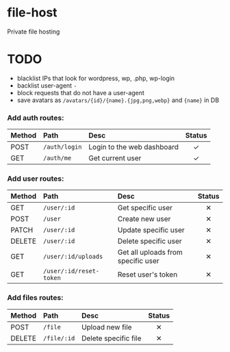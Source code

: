 # file-host
Private file hosting

# TODO
- blacklist IPs that look for wordpress, wp, .php, wp-login
- backlist user-agent `-`
- block requests that do not have a user-agent
- save avatars as `/avatars/{id}/{name}.{jpg,png,webp}` and `{name}` in DB

### **Add auth routes:**
| Method | Path          | Desc                       | Status |
| :-     | :-            | :-                         | :-:    |
| POST   | `/auth/login` | Login to the web dashboard | ✓      |
| GET    | `/auth/me`    | Get current user           | ✓      |

### **Add user routes:**
| Method | Path                    | Desc                               | Status |
| :-     | :-                      | :-                                 | :-:    |
| GET    | `/user/:id`             | Get specific user                  | ✕      |
| POST   | `/user`                 | Create new user                    | ✕      |
| PATCH  | `/user/:id`             | Update specific user               | ✕      |
| DELETE | `/user/:id`             | Delete specific user               | ✕      |
| GET    | `/user/:id/uploads`     | Get all uploads from specific user | ✕      |
| GET    | `/user/:id/reset-token` | Reset user's token                 | ✕      |

### **Add files routes:**
| Method | Path        | Desc                 | Status |
| :-     | :-          | :-                   | :-:    |
| POST   | `/file`     | Upload new file      | ✕      |
| DELETE | `/file/:id` | Delete specific file | ✕      |
